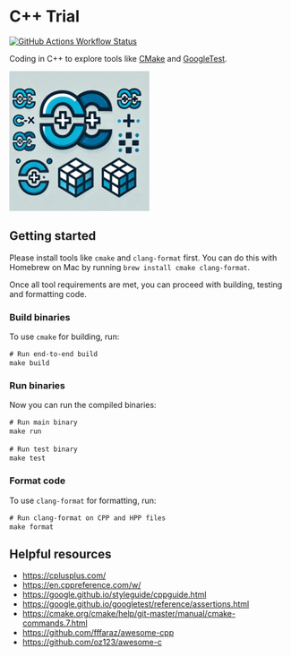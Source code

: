 # C++ Trial

[![GitHub Actions Workflow Status](https://img.shields.io/github/actions/workflow/status/huangsam/cpp-trial/ci.yml)](https://github.com/huangsam/cpp-trial/actions)

Coding in C++ to explore tools like [CMake](https://cmake.org/) and [GoogleTest](https://google.github.io/googletest/).

<img src="images/cplusplus.webp" alt="C++" width="250px">

## Getting started

Please install tools like `cmake` and `clang-format` first. You can do this with Homebrew on Mac by
running `brew install cmake clang-format`.

Once all tool requirements are met, you can proceed with building, testing and formatting code.

### Build binaries

To use `cmake` for building, run:

```shell
# Run end-to-end build
make build
```

### Run binaries

Now you can run the compiled binaries:

```shell
# Run main binary
make run

# Run test binary
make test
```

### Format code

To use `clang-format` for formatting, run:

```shell
# Run clang-format on CPP and HPP files
make format
```

## Helpful resources

- <https://cplusplus.com/>
- <https://en.cppreference.com/w/>
- <https://google.github.io/styleguide/cppguide.html>
- <https://google.github.io/googletest/reference/assertions.html>
- <https://cmake.org/cmake/help/git-master/manual/cmake-commands.7.html>
- <https://github.com/fffaraz/awesome-cpp>
- <https://github.com/oz123/awesome-c>
